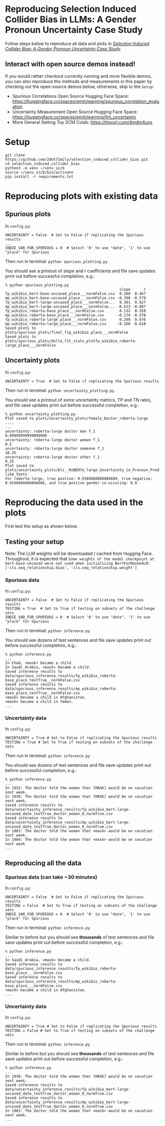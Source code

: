 # Reproducing Selection Induced Collider Bias in LLMs: A Gender Pronoun Uncertainty Case Study

Follow steps below to reproduce all data and plots in [*Selection Induced Collider Bias: A Gender Pronoun Uncertainty Case Study*](https://arxiv.org/abs/2210.00131).

## Interact with open source demos instead!

If you would rather checkout currently running and more flexible demos, you can also reproduce the methods and measurements in this paper by checking out the open-source demos below, otherwise, skip to the `Setup`:
- Spurious Correlations Open Source Hugging Face Space: https://huggingface.co/spaces/emilylearning/spurious_correlation_evaluation
- Uncertainty Measurement Open Source Hugging Face Space: https://huggingface.co/spaces/emilylearning/llm_uncertainty
- More General Setting Toy SCM Colab: https://tinyurl.com/4mdm4uxx.

# Setup
```
git clone https://github.com/2dot71mily/selection_induced_collider_bias.git
cd selection_induced_collider_bias
python3 -m venv ~/venv_sicb
source ~/venv_sicb/bin/activate
pip install -r requirements.txt
```


# Reproducing plots with existing data
## Spurious plots
In `config.py`:
```
UNCERTAINTY = False  # Set to False if replicating the Spurious results
...
INDIE_VAR_FOR_SPURIOUS = 0  # Select '0' to use "date", '1' to use "place" for Spurious
```
Then run in terminal:
`python spurious_plotting.py`

You should see a printout of slope and r coefficients and file save updates print out before successful completion, e.g.:

```
% python spurious_plotting.py  
                                                    slope      r
fp_wikibio_bert-base-uncased_place___normFalse.csv  0.280  0.467
mp_wikibio_bert-base-uncased_place___normFalse.csv -0.398 -0.579
fp_wikibio_bert-large-uncased_place___normFalse...  0.381  0.527
mp_wikibio_bert-large-uncased_place___normFalse... -0.523 -0.697
fp_wikibio_roberta-base_place___normFalse.csv       0.132  0.359
mp_wikibio_roberta-base_place___normFalse.csv      -0.174 -0.578
fp_wikibio_roberta-large_place___normFalse.csv      0.268  0.676
mp_wikibio_roberta-large_place___normFalse.csv     -0.266 -0.618
Saved plots to plots/spurious_plots/final_fig_wikibio_place___normFalse
Saved plots to plots/spurious_plots/delta_fit_stats_plotfp_wikibio_roberta-large_place___normFalse
```

## Uncertainty plots
In `config.py`:
```
UNCERTAINTY = True  # Set to False if replicating the Spurious results
```

Then run in terminal:
`python uncertainty_plotting.py`

You should see a printout of some uncertainty metrics, TP and TN rates, and file save updates print out before successful completion, e.g.:

```
% python uncertainty_plotting.py 
Plot saved to plots/uncertainty_plots/female_Doctor_roberta-large
....
... 
uncertainty: roberta-large doctor man f_1
0.09999999999999998
uncertainty: roberta-large doctor woman f_1
0.5
uncertainty: roberta-large doctor someone f_1
16.35
uncertainty: roberta-large doctor other f_1
9.25
Plot saved to plots/uncertainty_plots/bls__RoBERTa_large_Uncertainty_in_Pronoun_Prediction_for_the_Participant_in_Winogender-like_Texts
For roberta-large, true postive: 0.9388888888888889, true negative: 0.9166666666666666, and true postive gender co-occuring: 0.9 
```

# Reproducing the data used in the plots
First test the setup as shown below.


## Testing your setup

Note: The LLM weights will be downloaded / cached from Hugging Face. Throughout, it *is* expected that `Some weights of the model checkpoint at bert-base-uncased were not used when initializing BertForMaskedLM: ['cls.seq_relationship.bias', 'cls.seq_relationship.weight']`


### Spurious data
In `config.py`:
```
UNCERTAINTY = False  # Set to False if replicating the Spurious results
TESTING = True  # Set to True if testing on subsets of the challenge sets
INDIE_VAR_FOR_SPURIOUS = 0  # Select '0' to use "date", '1' to use "place" for Spurious
```
Then run in terminal:
`python inference.py`

You should see dozens of test sentences and file save updates print out before successful completion, e.g.:
```
% python inference.py  
...
In Chad, <mask> became a child.
In Saudi Arabia, <mask> became a child.
Saved inference results to data/spurious_inference_results/fp_wikibio_roberta-base_place_testTrue__normFalse.csv
Saved inference results to data/spurious_inference_results/mp_wikibio_roberta-base_place_testTrue__normFalse.csv
<mask> became a child in Afghanistan.
<mask> became a child in Yemen.
...
```

### Uncertainty data
In `config.py`:
```
UNCERTAINTY = True # Set to False if replicating the Spurious results
TESTING = True # Set to True if testing on subsets of the challenge sets
```
Then run in terminal:
`python inference.py`

You should see dozens of test sentences and file save updates print out before successful completion, e.g.:
```
% python inference.py  
...
In 1932: The doctor told the woman that [MASK] would be on vacation next week.
In 1936: The doctor told the woman that [MASK] would be on vacation next week.
Saved inference results to data/uncertainty_inference_results/fp_wikibio_bert-large-uncased_date_testTrue_doctor_woman_0_normTrue.csv
Saved inference results to data/uncertainty_inference_results/mp_wikibio_bert-large-uncased_date_testTrue_doctor_woman_0_normTrue.csv
In 1901: The doctor told the woman that <mask> would be on vacation next week.
In 1904: The doctor told the woman that <mask> would be on vacation next week
...
```


## Reproducing all the data
### Spurious data (can take ~30 minutes)
In `config.py`:
```
UNCERTAINTY = False  # Set to False if replicating the Spurious results
TESTING = False  # Set to True if testing on subsets of the challenge sets
INDIE_VAR_FOR_SPURIOUS = 0  # Select '0' to use "date", '1' to use "place" for Spurious
```

Then run in terminal:
`python inference.py`

Similar to before but you should see **thousands** of test sentences and file save updates print out before successful completion, e.g.:
```
% python inference.py  
...
In Saudi Arabia, <mask> became a child.
Saved inference results to data/spurious_inference_results/fp_wikibio_roberta-base_place___normFalse.csv
Saved inference results to data/spurious_inference_results/mp_wikibio_roberta-base_place___normFalse.csv
<mask> became a child in Afghanistan.
...
```


### Uncertainty data
In `config.py`:
```
UNCERTAINTY = True # Set to False if replicating the Spurious results
TESTING = False # Set to True if testing on subsets of the challenge sets
```
Then run in terminal:
`python inference.py`

Similar to before but you should see **thousands** of test sentences and file save updates print out before successful completion, e.g.:
```
% python inference.py  
...
In 1936: The doctor told the woman that [MASK] would be on vacation next week.
Saved inference results to data/uncertainty_inference_results/fp_wikibio_bert-large-uncased_date_testTrue_doctor_woman_0_normTrue.csv
Saved inference results to data/uncertainty_inference_results/mp_wikibio_bert-large-uncased_date_testTrue_doctor_woman_0_normTrue.csv
In 1901: The doctor told the woman that <mask> would be on vacation next week.
...
```

